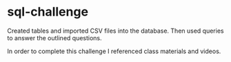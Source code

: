 # sql-challenge

Created tables and imported CSV files into the database. Then used queries to answer the outlined questions.

In order to complete this challenge I referenced class materials and videos.
